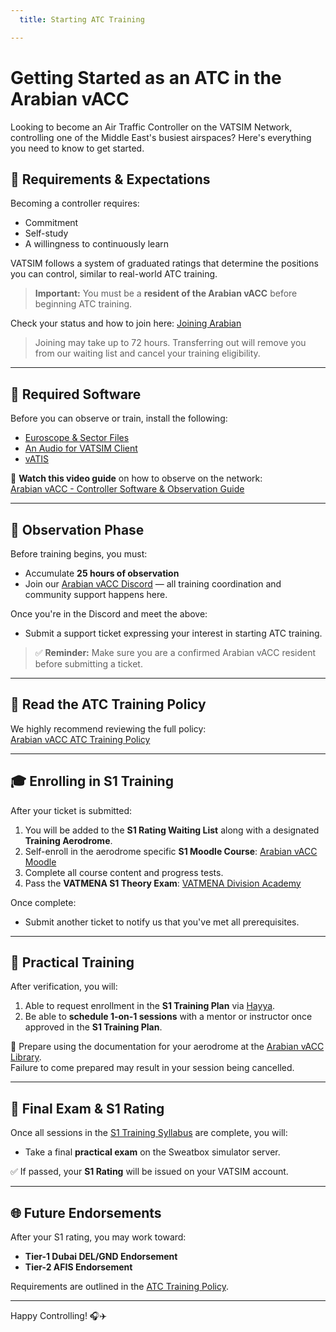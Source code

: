```yaml
---
  title: Starting ATC Training

---
```

# Getting Started as an ATC in the Arabian vACC

Looking to become an Air Traffic Controller on the VATSIM Network, controlling one of the Middle East's busiest airspaces? Here's everything you need to know to get started.

## 📌 Requirements & Expectations

Becoming a controller requires:

- Commitment
- Self-study
- A willingness to continuously learn

VATSIM follows a system of graduated ratings that determine the positions you can control, similar to real-world ATC training.

> **Important:** You must be a **resident of the Arabian vACC** before beginning ATC training.

Check your status and how to join here: [Joining Arabian](https://library.arabian-vacc.com/vacc_documents/getting_started/joining_arabian/)

> Joining may take up to 72 hours. Transferring out will remove you from our waiting list and cancel your training eligibility.

---

## 🧰 Required Software

Before you can observe or train, install the following:

- [Euroscope & Sector Files](https://library.arabian-vacc.com/foundations/controller%20software/euroscope/)
- [An Audio for VATSIM Client](https://library.arabian-vacc.com/foundations/controller%20software/audio/)
- [vATIS](https://library.arabian-vacc.com/foundations/controller%20software/vatis/)

🎥 **Watch this video guide** on how to observe on the network:  
[Arabian vACC - Controller Software & Observation Guide](https://www.youtube.com/watch?v=ycCieiy0ufc)

---

## 🔭 Observation Phase

Before training begins, you must:

- Accumulate **25 hours of observation**
- Join our [Arabian vACC Discord](https://discord.com/invite/Fk9Wspw) — all training coordination and community support happens here.

Once you're in the Discord and meet the above:

- Submit a support ticket expressing your interest in starting ATC training.

> ✅ **Reminder:** Make sure you are a confirmed Arabian vACC resident before submitting a ticket.

---

## 📘 Read the ATC Training Policy

We highly recommend reviewing the full policy:  
[Arabian vACC ATC Training Policy](https://library.arabian-vacc.com/vacc_documents/policies/training_policy/)

---

## 🎓 Enrolling in S1 Training

After your ticket is submitted:

1. You will be added to the **S1 Rating Waiting List** along with a designated **Training Aerodrome**.
2. Self-enroll in the aerodrome specific **S1 Moodle Course**: [Arabian vACC Moodle](https://moodle.arabian-vacc.com)
3. Complete all course content and progress tests.
4. Pass the **VATMENA S1 Theory Exam**: [VATMENA Division Academy](https://academy.vatsim.me)

Once complete:

- Submit another ticket to notify us that you've met all prerequisites.

---

## 🛫 Practical Training

After verification, you will:

1. Able to request enrollment in the **S1 Training Plan** via [Hayya](https://hayya.vatsim.me/).
2. Be able to **schedule 1-on-1 sessions** with a mentor or instructor once approved in the **S1 Training Plan**.

📖 Prepare using the documentation for your aerodrome at the [Arabian vACC Library](https://library.arabian-vacc.com/).  
Failure to come prepared may result in your session being cancelled.

---

## 🧪 Final Exam & S1 Rating

Once all sessions in the [S1 Training Syllabus](https://library.arabian-vacc.com/vacc_documents/training_syllabus/s1/) are complete, you will:

- Take a final **practical exam** on the Sweatbox simulator server.

✅ If passed, your **S1 Rating** will be issued on your VATSIM account.

---

## 🌐 Future Endorsements

After your S1 rating, you may work toward:

- **Tier-1 Dubai DEL/GND Endorsement**
- **Tier-2 AFIS Endorsement**

Requirements are outlined in the [ATC Training Policy](https://library.arabian-vacc.com/vacc_documents/policies/training_policy/).

---

Happy Controlling! 🎧✈️